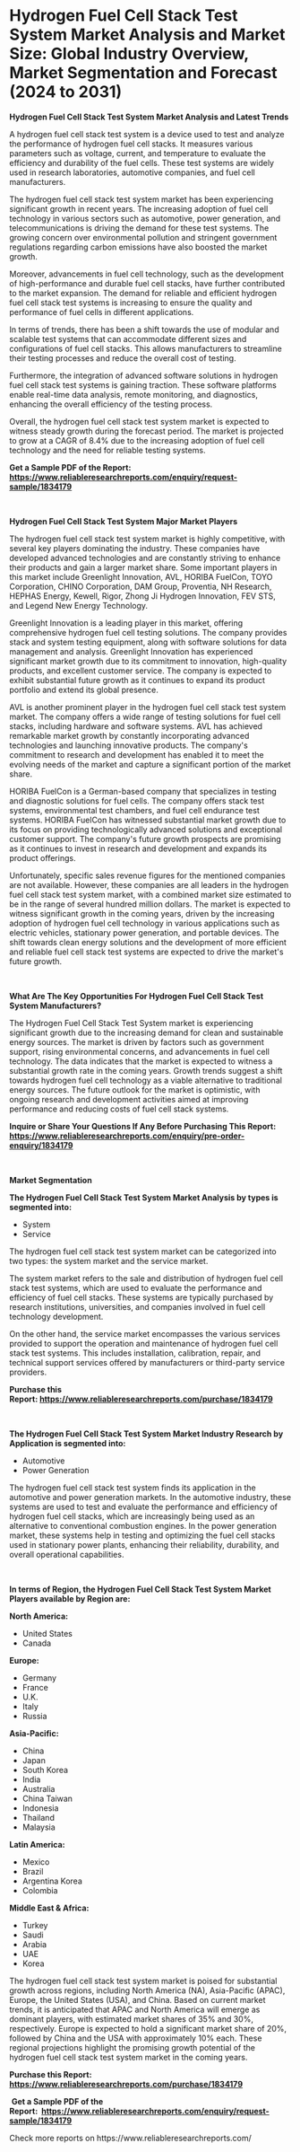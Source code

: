 <p><h1>Hydrogen Fuel Cell Stack Test System Market Analysis and Market Size: Global Industry Overview, Market Segmentation and Forecast (2024 to 2031)</h1></p><p><strong>Hydrogen Fuel Cell Stack Test System Market Analysis and Latest Trends</strong></p>
<p><p>A hydrogen fuel cell stack test system is a device used to test and analyze the performance of hydrogen fuel cell stacks. It measures various parameters such as voltage, current, and temperature to evaluate the efficiency and durability of the fuel cells. These test systems are widely used in research laboratories, automotive companies, and fuel cell manufacturers.</p><p>The hydrogen fuel cell stack test system market has been experiencing significant growth in recent years. The increasing adoption of fuel cell technology in various sectors such as automotive, power generation, and telecommunications is driving the demand for these test systems. The growing concern over environmental pollution and stringent government regulations regarding carbon emissions have also boosted the market growth.</p><p>Moreover, advancements in fuel cell technology, such as the development of high-performance and durable fuel cell stacks, have further contributed to the market expansion. The demand for reliable and efficient hydrogen fuel cell stack test systems is increasing to ensure the quality and performance of fuel cells in different applications.</p><p>In terms of trends, there has been a shift towards the use of modular and scalable test systems that can accommodate different sizes and configurations of fuel cell stacks. This allows manufacturers to streamline their testing processes and reduce the overall cost of testing.</p><p>Furthermore, the integration of advanced software solutions in hydrogen fuel cell stack test systems is gaining traction. These software platforms enable real-time data analysis, remote monitoring, and diagnostics, enhancing the overall efficiency of the testing process.</p><p>Overall, the hydrogen fuel cell stack test system market is expected to witness steady growth during the forecast period. The market is projected to grow at a CAGR of 8.4% due to the increasing adoption of fuel cell technology and the need for reliable testing systems.</p></p>
<p><strong>Get a Sample PDF of the Report:&nbsp; <a href="https://www.reliableresearchreports.com/enquiry/request-sample/1834179">https://www.reliableresearchreports.com/enquiry/request-sample/1834179</a></strong></p>
<p>&nbsp;</p>
<p><strong>Hydrogen Fuel Cell Stack Test System Major Market Players</strong></p>
<p><p>The hydrogen fuel cell stack test system market is highly competitive, with several key players dominating the industry. These companies have developed advanced technologies and are constantly striving to enhance their products and gain a larger market share. Some important players in this market include Greenlight Innovation, AVL, HORIBA FuelCon, TOYO Corporation, CHINO Corporation, DAM Group, Proventia, NH Research, HEPHAS Energy, Kewell, Rigor, Zhong Ji Hydrogen Innovation, FEV STS, and Legend New Energy Technology.</p><p>Greenlight Innovation is a leading player in this market, offering comprehensive hydrogen fuel cell testing solutions. The company provides stack and system testing equipment, along with software solutions for data management and analysis. Greenlight Innovation has experienced significant market growth due to its commitment to innovation, high-quality products, and excellent customer service. The company is expected to exhibit substantial future growth as it continues to expand its product portfolio and extend its global presence.</p><p>AVL is another prominent player in the hydrogen fuel cell stack test system market. The company offers a wide range of testing solutions for fuel cell stacks, including hardware and software systems. AVL has achieved remarkable market growth by constantly incorporating advanced technologies and launching innovative products. The company's commitment to research and development has enabled it to meet the evolving needs of the market and capture a significant portion of the market share.</p><p>HORIBA FuelCon is a German-based company that specializes in testing and diagnostic solutions for fuel cells. The company offers stack test systems, environmental test chambers, and fuel cell endurance test systems. HORIBA FuelCon has witnessed substantial market growth due to its focus on providing technologically advanced solutions and exceptional customer support. The company's future growth prospects are promising as it continues to invest in research and development and expands its product offerings.</p><p>Unfortunately, specific sales revenue figures for the mentioned companies are not available. However, these companies are all leaders in the hydrogen fuel cell stack test system market, with a combined market size estimated to be in the range of several hundred million dollars. The market is expected to witness significant growth in the coming years, driven by the increasing adoption of hydrogen fuel cell technology in various applications such as electric vehicles, stationary power generation, and portable devices. The shift towards clean energy solutions and the development of more efficient and reliable fuel cell stack test systems are expected to drive the market's future growth.</p></p>
<p>&nbsp;</p>
<p><strong>What Are The Key Opportunities For Hydrogen Fuel Cell Stack Test System Manufacturers?</strong></p>
<p><p>The Hydrogen Fuel Cell Stack Test System market is experiencing significant growth due to the increasing demand for clean and sustainable energy sources. The market is driven by factors such as government support, rising environmental concerns, and advancements in fuel cell technology. The data indicates that the market is expected to witness a substantial growth rate in the coming years. Growth trends suggest a shift towards hydrogen fuel cell technology as a viable alternative to traditional energy sources. The future outlook for the market is optimistic, with ongoing research and development activities aimed at improving performance and reducing costs of fuel cell stack systems.</p></p>
<p><strong>Inquire or Share Your Questions If Any Before Purchasing This Report: <a href="https://www.reliableresearchreports.com/enquiry/pre-order-enquiry/1834179">https://www.reliableresearchreports.com/enquiry/pre-order-enquiry/1834179</a></strong></p>
<p>&nbsp;</p>
<p><strong>Market Segmentation</strong></p>
<p><strong>The Hydrogen Fuel Cell Stack Test System Market Analysis by types is segmented into:</strong></p>
<p><ul><li>System</li><li>Service</li></ul></p>
<p><p>The hydrogen fuel cell stack test system market can be categorized into two types: the system market and the service market. </p><p>The system market refers to the sale and distribution of hydrogen fuel cell stack test systems, which are used to evaluate the performance and efficiency of fuel cell stacks. These systems are typically purchased by research institutions, universities, and companies involved in fuel cell technology development.</p><p>On the other hand, the service market encompasses the various services provided to support the operation and maintenance of hydrogen fuel cell stack test systems. This includes installation, calibration, repair, and technical support services offered by manufacturers or third-party service providers.</p></p>
<p><strong>Purchase this Report:&nbsp;<a href="https://www.reliableresearchreports.com/purchase/1834179">https://www.reliableresearchreports.com/purchase/1834179</a></strong></p>
<p>&nbsp;</p>
<p><strong>The Hydrogen Fuel Cell Stack Test System Market Industry Research by Application is segmented into:</strong></p>
<p><ul><li>Automotive</li><li>Power Generation</li></ul></p>
<p><p>The hydrogen fuel cell stack test system finds its application in the automotive and power generation markets. In the automotive industry, these systems are used to test and evaluate the performance and efficiency of hydrogen fuel cell stacks, which are increasingly being used as an alternative to conventional combustion engines. In the power generation market, these systems help in testing and optimizing the fuel cell stacks used in stationary power plants, enhancing their reliability, durability, and overall operational capabilities.</p></p>
<p>&nbsp;</p>
<p><strong>In terms of Region, the Hydrogen Fuel Cell Stack Test System Market Players available by Region are:</strong></p>
<p>
    <p> <strong> North America: </strong>
        <ul>
            <li>United States</li>
            <li>Canada</li>
        </ul>
        </p> 
    <p> <strong> Europe: </strong>
        <ul>
            <li>Germany</li>
            <li>France</li>
            <li>U.K.</li>
            <li>Italy</li>
            <li>Russia</li>
        </ul>
        </p> 
    <p> <strong> Asia-Pacific: </strong>
        <ul>
            <li>China</li>
            <li>Japan</li>
            <li>South Korea</li>
            <li>India</li>
            <li>Australia</li>
            <li>China Taiwan</li>
            <li>Indonesia</li>
            <li>Thailand</li>
            <li>Malaysia</li>
        </ul>
        </p> 
    <p> <strong> Latin America: </strong>
        <ul>
            <li>Mexico</li>
            <li>Brazil</li>
            <li>Argentina Korea</li>
            <li>Colombia</li>
        </ul>
        </p> 
    <p> <strong> Middle East & Africa: </strong>
        <ul>
            <li>Turkey</li>
            <li>Saudi</li>
            <li>Arabia</li>
            <li>UAE</li>
            <li>Korea</li>
        </ul>
    </p>
    </p>
<p><p>The hydrogen fuel cell stack test system market is poised for substantial growth across regions, including North America (NA), Asia-Pacific (APAC), Europe, the United States (USA), and China. Based on current market trends, it is anticipated that APAC and North America will emerge as dominant players, with estimated market shares of 35% and 30%, respectively. Europe is expected to hold a significant market share of 20%, followed by China and the USA with approximately 10% each. These regional projections highlight the promising growth potential of the hydrogen fuel cell stack test system market in the coming years.</p></p>
<p><strong>Purchase this Report: <a href="https://www.reliableresearchreports.com/purchase/1834179">https://www.reliableresearchreports.com/purchase/1834179</a></strong></p>
<p>&nbsp;<strong>Get a Sample PDF of the Report:&nbsp;&nbsp;<a href="https://www.reliableresearchreports.com/enquiry/request-sample/1834179">https://www.reliableresearchreports.com/enquiry/request-sample/1834179</a></strong></p>
<p><strong></strong></p>
<p>Check more reports on https://www.reliableresearchreports.com/</p>